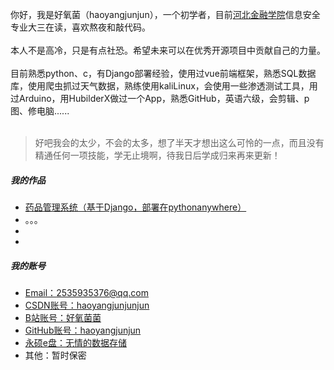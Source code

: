 你好，我是好氧菌（haoyangjunjun），一个初学者，目前[河北金融学院](https://www.hbfu.edu.cn/)信息安全专业大三在读，喜欢熬夜和敲代码。  
<br>
本人不是高冷，只是有点社恐。希望未来可以在优秀开源项目中贡献自己的力量。  
<br>
目前熟悉python、c，有Django部署经验，使用过vue前端框架，熟悉SQL数据库，使用爬虫抓过天气数据，熟练使用kaliLinux，会使用一些渗透测试工具，用过Arduino，用HubilderX做过一个App，熟悉GitHub，英语六级，会剪辑、p图、修电脑......  
<br>
> 好吧我会的太少，不会的太多，想了半天才想出这么可怜的一点，而且没有精通任何一项技能，学无止境啊，待我日后学成归来再来更新！  

##### 我的作品  
- [药品管理系统（基于Django，部署在pythonanywhere）](https://haoyangjun.pythonanywhere.com/)
- 。。。
-
-


##### 我的账号
- [Email：2535935376@qq.com][5]
- [CSDN账号：haoyangjunjunjun][1]
- [B站账号：好氧菌菌][2]
- [GitHub账号：haoyangjunjun][3]
- [永硕e盘：无情的数据存储][4]
- 其他：暂时保密

[1]: https://blog.csdn.net/2403_83938280
[2]: https://space.bilibili.com/250580854
[3]: https://github.com/haoyangjunjun
[4]: http://wqdsjcc.ysepan.com/
[5]: mailto:2535935376@qq.com